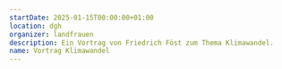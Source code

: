 ```yaml
---
startDate: 2025-01-15T00:00:00+01:00
location: dgh
organizer: landfrauen
description: Ein Vortrag von Friedrich Föst zum Thema Klimawandel.
name: Vortrag Klimawandel
---
```

